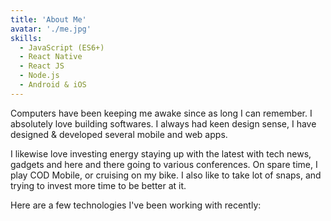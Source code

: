 ```yaml
---
title: 'About Me'
avatar: './me.jpg'
skills:
  - JavaScript (ES6+)
  - React Native
  - React JS
  - Node.js
  - Android & iOS
---
```


Computers have been keeping me awake since as long I can remember. I absolutely love building softwares. I always had keen design sense, I have designed & developed several mobile and web apps.

I likewise love investing energy staying up with the latest with tech news, gadgets and here and there going to various conferences. On spare time, I play COD Mobile, or cruising on my bike. I also like to take lot of snaps, and trying to invest more time to be better at it.

Here are a few technologies I've been working with recently:
